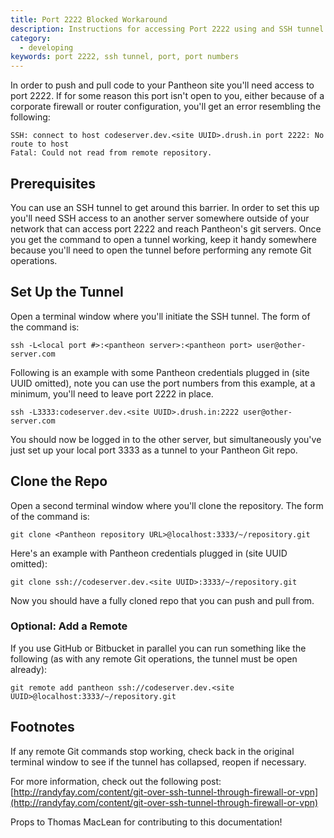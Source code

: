 ```yaml
---
title: Port 2222 Blocked Workaround
description: Instructions for accessing Port 2222 using and SSH tunnel on your Pantheon site.
category:
  - developing
keywords: port 2222, ssh tunnel, port, port numbers
---
```

In order to push and pull code to your Pantheon site you'll need access to port 2222. If for some reason this port isn't open to you, either because of a corporate firewall or router configuration, you'll get an error resembling the following:
```nohighlight
SSH: connect to host codeserver.dev.<site UUID>.drush.in port 2222: No route to host
Fatal: Could not read from remote repository.
```
## Prerequisites

You can use an SSH tunnel to get around this barrier. In order to set this up you'll need SSH access to an another server somewhere outside of your network that can access port 2222 and reach Pantheon's git servers. Once you get the command to open a tunnel working, keep it handy somewhere because you'll need to open the tunnel before performing any remote Git operations.

## Set Up the Tunnel

Open a terminal window where you'll initiate the SSH tunnel. The form of the command is:
```nohighlight
ssh -L<local port #>:<pantheon server>:<pantheon port> user@other-server.com
```
Following is an example with some Pantheon credentials plugged in (site UUID omitted), note you can use the port numbers from this example, at a minimum, you'll need to leave port 2222 in place.
```nohighlight
ssh -L3333:codeserver.dev.<site UUID>.drush.in:2222 user@other-server.com
```
You should now be logged in to the other server, but simultaneously you've just set up your local port 3333 as a tunnel to your Pantheon Git repo.

## Clone the Repo

Open a second terminal window where you'll clone the repository. The form of the command is:
```nohighlight
git clone <Pantheon repository URL>@localhost:3333/~/repository.git
```
Here's an example with Pantheon credentials plugged in (site UUID omitted):
```nohighlight
git clone ssh://codeserver.dev.<site UUID>:3333/~/repository.git
```
Now you should have a fully cloned repo that you can push and pull from.

### Optional: Add a Remote

If you use GitHub or Bitbucket in parallel you can run something like the following (as with any remote Git operations, the tunnel must be open already):
```nohighlight
git remote add pantheon ssh://codeserver.dev.<site UUID>@localhost:3333/~/repository.git
```
## Footnotes

If any remote Git commands stop working, check back in the original terminal window to see if the tunnel has collapsed, reopen if necessary.

For more information, check out the following post:  
 [http://randyfay.com/content/git-over-ssh-tunnel-through-firewall-or-vpn](http://randyfay.com/content/git-over-ssh-tunnel-through-firewall-or-vpn)

Props to Thomas MacLean for contributing to this documentation!

